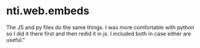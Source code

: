 # nti.web.embeds
The JS and py files do the same things.  I was more comfortable with python so I did it there first and then redid it in js.  I included both in case either are useful."

